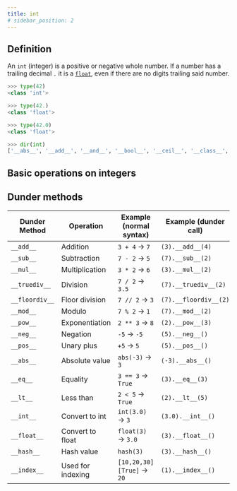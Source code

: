 ```yaml
---
title: int
# sidebar_position: 2
---
```


## Definition

An `int` (integer) is a positive or negative whole number. If a number has a trailing decimal `.` it is a [`float`](./float.md), even if there are no digits trailing said number.

```python
>>> type(42)
<class 'int'>

>>> type(42.)
<class 'float'>

>>> type(42.0)
<class 'float'>
```

```python
>>> dir(int)
['__abs__', '__add__', '__and__', '__bool__', '__ceil__', '__class__', '__delattr__', '__dir__', '__divmod__', '__doc__', '__eq__', '__float__', '__floor__', '__floordiv__', '__format__', '__ge__', '__getattribute__', '__getnewargs__', '__gt__', '__hash__', '__index__', '__init__', '__init_subclass__', '__int__', '__invert__', '__le__', '__lshift__', '__lt__', '__mod__', '__mul__', '__ne__', '__neg__', '__new__', '__or__', '__pos__', '__pow__', '__radd__', '__rand__', '__rdivmod__', '__reduce__', '__reduce_ex__', '__repr__', '__rfloordiv__', '__rlshift__', '__rmod__', '__rmul__', '__ror__', '__round__', '__rpow__', '__rrshift__', '__rshift__', '__rsub__', '__rtruediv__', '__rxor__', '__setattr__', '__sizeof__', '__str__', '__sub__', '__subclasshook__', '__truediv__', '__trunc__', '__xor__', 'as_integer_ratio', 'bit_count', 'bit_length', 'conjugate', 'denominator', 'from_bytes', 'imag', 'numerator', 'real', 'to_bytes']
```


## Basic operations on integers




## Dunder methods

| Dunder Method  | Operation         | Example (normal syntax)   | Example (dunder call) |
| -------------- | ----------------- | ------------------------- | --------------------- |
| `__add__`      | Addition          | `3 + 4` → `7`             | `(3).__add__(4)`      |
| `__sub__`      | Subtraction       | `7 - 2` → `5`             | `(7).__sub__(2)`      |
| `__mul__`      | Multiplication    | `3 * 2` → `6`             | `(3).__mul__(2)`      |
| `__truediv__`  | Division          | `7 / 2` → `3.5`           | `(7).__truediv__(2)`  |
| `__floordiv__` | Floor division    | `7 // 2` → `3`            | `(7).__floordiv__(2)` |
| `__mod__`      | Modulo            | `7 % 2` → `1`             | `(7).__mod__(2)`      |
| `__pow__`      | Exponentiation    | `2 ** 3` → `8`            | `(2).__pow__(3)`      |
| `__neg__`      | Negation          | `-5` → `-5`               | `(5).__neg__()`       |
| `__pos__`      | Unary plus        | `+5` → `5`                | `(5).__pos__()`       |
| `__abs__`      | Absolute value    | `abs(-3)` → `3`           | `(-3).__abs__()`      |
| `__eq__`       | Equality          | `3 == 3` → `True`         | `(3).__eq__(3)`       |
| `__lt__`       | Less than         | `2 < 5` → `True`          | `(2).__lt__(5)`       |
| `__int__`      | Convert to int    | `int(3.0)` → `3`          | `(3.0).__int__()`     |
| `__float__`    | Convert to float  | `float(3)` → `3.0`        | `(3).__float__()`     |
| `__hash__`     | Hash value        | `hash(3)`                 | `(3).__hash__()`      |
| `__index__`    | Used for indexing | `[10,20,30][True]` → `20` | `(1).__index__()`     |




